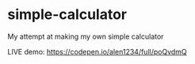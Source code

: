 # simple-calculator
My attempt at making my own  simple calculator

LIVE demo: https://codepen.io/alen1234/full/poQvdmQ
